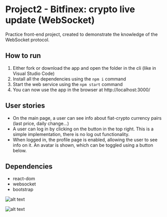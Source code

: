 # Project2 - Bitfinex: crypto live update (WebSocket)

Practice front-end project, created to demonstrate the knowledge of the WebSocket protocol. 

## How to run

1. Either fork or download the app and open the folder in the cli (like in Visual Studio Code)
2. Install all the dependencies using the `npm i` command
3. Start the web service using the `npm start` command
4. You can now use the app in the browser at http://localhost:3000/

## User stories

- On the main page, a user can see info about fiat-crypto currency pairs (last price, daily change...)
- A user can log in by clicking on the button in the top right. This is a simple implementation, there is no log out functionality.
- When logged in, the profile page is enabled, allowing the user to see info on it. An avatar is shown, which can be toggled using a button below.


## Dependencies

- react-dom
- websocket
- bootstrap



![alt text](https://github.com/2021GK/Project3/blob/master/home.jpg)



![alt text](https://github.com/2021GK/Project3/blob/master/profile.jpg)


